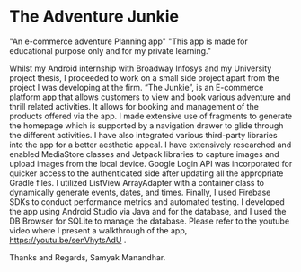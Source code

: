 # The Adventure Junkie
"An e-commerce adventure Planning app"
"This app is made for educational purpose only and for my private learning."

Whilst my Android internship with Broadway Infosys and my University project thesis, I proceeded to work on a small side project apart from the project I was developing at the firm. “The Junkie”, is an E-commerce platform app that allows customers to view and book various adventure and thrill related activities. It allows for booking and management of the products offered via the app. I made extensive use of fragments to generate the homepage which is supported by a navigation drawer to glide through the different activities. I have also integrated various third-party libraries into the app for a better aesthetic appeal. I have extensively researched and enabled MediaStore classes and Jetpack libraries to capture images and upload images from the local device. Google Login API was incorporated for quicker access to the authenticated side after updating all the appropriate Gradle files. I utilized ListView ArrayAdapter with a container class to dynamically generate events, dates, and times. Finally, I used Firebase SDKs to conduct performance metrics and automated testing. I developed the app using Android Studio via Java and for the database, and I used the DB Browser for SQLite to manage the database. Please refer to the youtube video where I present a walkthrough of the app, https://youtu.be/senVhytsAdU .

Thanks and Regards,
Samyak Manandhar.
